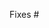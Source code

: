 <!-- For new scrapers, make sure to follow https://github.com/tomkerkhove/promitor/blob/master/adding-a-new-scraper.md

When implementing a new scraper; these tasks are completed:
- [ ] Implement configuration
- [ ] Implement validation
- [ ] Implement scraping
- [ ] Implement resource discovery
- [ ] Provide unit tests
- [ ] Test end-to-end
- [ ] Document scraper
- [ ] Add entry to changelog

**Metrics output:**
```
# HELP azure_network_gateway_count_ingress_package_drop Total count of ingress package drops on an Azure network gateway
# TYPE azure_network_gateway_count_ingress_package_drop gauge
azure_network_gateway_count_ingress_package_drop{resource_group="RG",subscription_id="SUB",resource_uri="subscriptions/SUB/resourceGroups/RG/providers/Microsoft.Network/virtualNetworkGateways/Azure-Tele-Gateway",instance_name="Azure-Tele-Gateway"} 19.4 1599219001456
# HELP promitor_ratelimit_arm Indication how many calls are still available before Azure Resource Manager is going to throttle us.
# TYPE promitor_ratelimit_arm gauge
promitor_ratelimit_arm{tenant_id="T",subscription_id="SUB",app_id="APP"} 11996 1599219001431
```

**Discovery output:**
```json
[{"$type":"Promitor.Core.Contracts.ResourceTypes.NetworkGatewayResourceDefinition, Promitor.Core.Contracts","NetworkGatewayName":"Azure-Tele-Gateway","ResourceType":"NetworkGateway","SubscriptionId":"SUB","ResourceGroupName":"RG","ResourceName":"Azure-Tele-Gateway","UniqueName":"Azure-Tele-Gateway"}]
```

 -->

Fixes #
